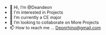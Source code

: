 - 👋 Hi, I’m @Deandeon
- 👀 I'm interested in Projects
- 🌱 I’m currently a CE major
- 💞️ I’m looking to collaborate on More Projects
- 📫 How to reach me ... Deonrhino@gmail.com

<!---
Deandeon/Deandeon is a ✨ special ✨ repository because its `README.md` (this file) appears on your GitHub profile.
You can click the Preview link to take a look at your changes.
--->
